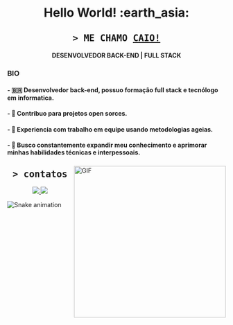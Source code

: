 
<h1 align= "center"><b>Hello World! :earth_asia:</b></h1>

<h2 align="center">
        <samp>&gt; ME CHAMO
                <b><a target="_blank" href="https://www.linkedin.com/in/caio-pinho-a3959b238/">CAIO! </a></b>
        </samp>
</h2>

<h4 align= "center"><b>DESENVOLVEDOR BACK-END | FULL STACK</b></h4>

### BIO
 <h4> - 🇧🇷 Desenvolvedor back-end, possuo formação full stack e tecnólogo em informatica.</h4>
 <h4>- 🤝 Contribuo para projetos open sorces.</h4>
 <h4> - 🦾 Experiencia com trabalho em equipe usando metodologias ageias.</h4>
 <h4> - 🧠 Busco constantemente expandir meu conhecimento e aprimorar minhas habilidades técnicas e interpessoais.</h4>

###
<div> 
<img align="right" alt="GIF" src="https://github.com/caiocrf/caiocrf/assets/104791688/8b70fa3a-eda8-455b-b676-a7adf73df0d8" width="350px" />
</div>

###

<h2 align="center"> <samp>&gt; contatos </spam></h2>
<div align="center">
<a target="_blank" href="https://www.linkedin.com/in/caio-pinho-a3959b238/">
        <img src="https://img.shields.io/badge/-LinkedIn-0077B5?style=for-the-badge&logo=Linkedin&logoColor=white"></img>
 </a>
</a>
<a target="_blank" href="mailto:icandoit2026@gmail.com">
        <img src="https://img.shields.io/badge/-Gmail-D14836?style=for-the-badge&logo=Gmail&logoColor=white"></img>
</a>
</div>

  ![Snake animation](https://github.com/caiocrf/caiocrf/blob/output/github-contribution-grid-snake.svg)
  
 
